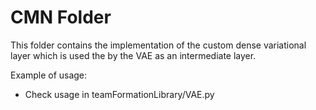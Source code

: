 # CMN Folder
This folder contains the implementation of the custom dense variational layer which is used the by the VAE as an
intermediate layer.

Example of usage:
- Check usage in teamFormationLibrary/VAE.py